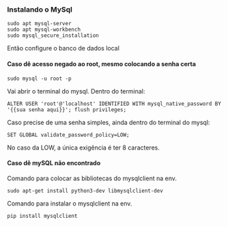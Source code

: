 ### Instalando o MySql

```
sudo apt mysql-server
sudo apt mysql-workbench
sudo mysql_secure_installation
```

Então configure o banco de dados local

#### Caso dê acesso negado ao root, mesmo colocando a senha certa

```
sudo mysql -u root -p
```

Vai abrir o terminal do mysql. Dentro do terminal:
```
ALTER USER 'root'@'localhost' IDENTIFIED WITH mysql_native_password BY '{{sua senha aqui}}'; flush privileges;
```

Caso precise de uma senha simples, ainda dentro do terminal do mysql:
```
SET GLOBAL validate_password_policy=LOW;
```

No caso da LOW, a única exigência é ter 8 caracteres.

#### Caso dê mySQL não encontrado

Comando para colocar as bibliotecas do mysqlclient na env.
```
sudo apt-get install python3-dev libmysqlclient-dev
```

Comando para instalar o mysqlclient na env.
```
pip install mysqlclient
```
